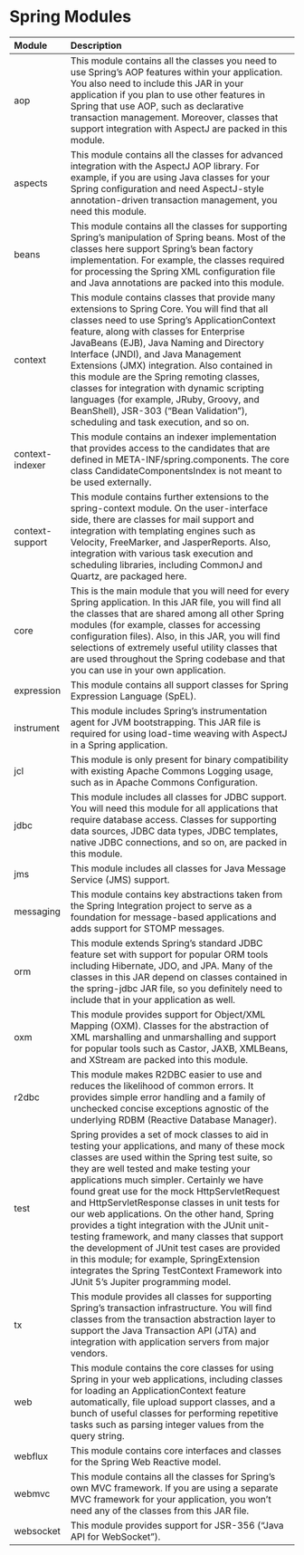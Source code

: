 # Spring Modules

| Module | Description |
| :--- | :--- |
| aop       | This module contains all the classes you need to use Spring’s AOP features within your application. You also need to include this JAR in your application if you plan to use other features in Spring that use AOP, such as declarative transaction management. Moreover, classes that support integration with AspectJ are packed in this module. |
| aspects | This module contains all the classes for advanced integration with the AspectJ AOP library. For example, if you are using Java classes for your Spring configuration and need AspectJ-style annotation-driven transaction management, you need this module. |
| beans | This module contains all the classes for supporting Spring’s manipulation of Spring beans. Most of the classes here support Spring’s bean factory implementation. For example, the classes required for processing the Spring XML configuration file and Java annotations are packed into this module. |
| context | This module contains classes that provide many extensions to Spring Core. You will find that all classes need to use Spring’s ApplicationContext feature, along with classes for Enterprise JavaBeans (EJB), Java Naming and Directory Interface (JNDI), and Java Management Extensions (JMX) integration. Also contained in this module are the Spring remoting classes, classes for integration with dynamic scripting languages (for example, JRuby, Groovy, and BeanShell), JSR-303 (“Bean Validation”), scheduling and task execution, and so on. |
| context-indexer | This module contains an indexer implementation that provides access to the candidates that are defined in META-INF/spring.components. The core class CandidateComponentsIndex is not meant to be used externally. |
| context-support | This module contains further extensions to the spring-context module. On the user-interface side, there are classes for mail support and integration with templating engines such as Velocity, FreeMarker, and JasperReports. Also, integration with various task execution and scheduling libraries, including CommonJ and Quartz, are packaged here. |
| core | This is the main module that you will need for every Spring application. In this JAR file, you will find all the classes that are shared among all other Spring modules (for example, classes for accessing configuration files). Also, in this JAR, you will find selections of extremely useful utility classes that are used throughout the Spring codebase and that you can use in your own application. |
| expression | This module contains all support classes for Spring Expression Language (SpEL). |
| instrument | This module includes Spring’s instrumentation agent for JVM bootstrapping. This JAR file is required for using load-time weaving with AspectJ in a Spring application. |
| jcl | This module is only present for binary compatibility with existing Apache Commons Logging usage, such as in Apache Commons Configuration. |
| jdbc | This module includes all classes for JDBC support. You will need this module for all applications that require database access. Classes for supporting data sources, JDBC data types, JDBC templates, native JDBC connections, and so on, are packed in this module. |
| jms | This module includes all classes for Java Message Service (JMS) support. |
| messaging | This module contains key abstractions taken from the Spring Integration project to serve as a foundation for message-based applications and adds support for STOMP messages. |
| orm | This module extends Spring’s standard JDBC feature set with support for popular ORM tools including Hibernate, JDO, and JPA. Many of the classes in this JAR depend on classes contained in the spring-jdbc JAR file, so you definitely need to include that in your application as well. |
| oxm | This module provides support for Object/XML Mapping (OXM). Classes for the abstraction of XML marshalling and unmarshalling and support for popular tools such as Castor, JAXB, XMLBeans, and XStream are packed into this module. |
| r2dbc | This module makes R2DBC easier to use and reduces the likelihood of common errors. It provides simple error handling and a family of unchecked concise exceptions agnostic of the underlying RDBM (Reactive Database Manager). |
| test | Spring provides a set of mock classes to aid in testing your applications, and many of these mock classes are used within the Spring test suite, so they are well tested and make testing your applications much simpler. Certainly we have found great use for the mock HttpServletRequest and HttpServletResponse classes in unit tests for our web applications. On the other hand, Spring provides a tight integration with the JUnit unit-testing framework, and many classes that support the development of JUnit test cases are provided in this module; for example, SpringExtension integrates the Spring TestContext Framework into JUnit 5’s Jupiter programming model. |
| tx | This module provides all classes for supporting Spring’s transaction infrastructure. You will find classes from the transaction abstraction layer to support the Java Transaction API (JTA) and integration with application servers from major vendors. |
| web | This module contains the core classes for using Spring in your web applications, including classes for loading an ApplicationContext feature automatically, file upload support classes, and a bunch of useful classes for performing repetitive tasks such as parsing integer values from the query string. |
| webflux | This module contains core interfaces and classes for the Spring Web Reactive model. |
| webmvc | This module contains all the classes for Spring’s own MVC framework. If you are using a separate MVC framework for your application, you won’t need any of the classes from this JAR file. |
| websocket | This module provides support for JSR-356 (“Java API for WebSocket”). |

